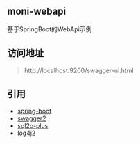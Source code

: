 ## moni-webapi


基于SpringBoot的WebApi示例

## 访问地址

> http://localhost:9200/swagger-ui.html

## 引用

- [spring-boot](https://github.com/spring-projects/spring-boot)
- [swagger2](https://github.com/springfox/springfox) 
- [sql2o-plus](https://github.com/cotide/sql2o-plus)
- [log4j2](https://github.com/spring-projects/spring-boot/tree/master/spring-boot-project/spring-boot-starters/spring-boot-starter-log4j2)
 
 